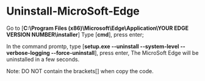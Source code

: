 # Uninstall-MicroSoft-Edge
Go to [**C:\Program Files (x86)\Microsoft\Edge\Application\YOUR EDGE VERSION NUMBER\installer**] Type [**cmd**], press enter; 

In the command promtp, type [**setup.exe --uninstall --system-level --verbose-logging --force-uninstall**], press enter, 
The MicroSoft Edge will be uninstalled in a few seconds.

Note: DO NOT contain the brackets[] when copy the code.
